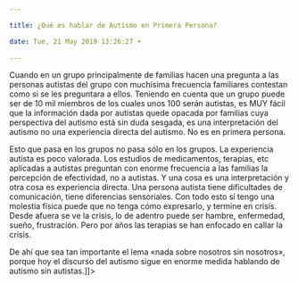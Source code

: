 ```yaml
---

title: ¿Qué es hablar de Autismo en Primera Persona?

date: Tue, 21 May 2019 13:26:27 +
 
---
```

Cuando en un grupo principalmente de familias hacen una pregunta a las personas autistas del grupo con muchísima frecuencia familiares contestan como si se les preguntara a ellos. Teniendo en cuenta que un grupo puede ser de 10 mil miembros de los cuales unos 100 serán autistas, es MUY fácil que la información dada por autistas quede opacada por familias cuya perspectiva del autismo está sin duda sesgada, es una interpretación del autismo no una experiencia directa del autismo. No es en primera persona.

Esto que pasa en los grupos no pasa sólo en los grupos. La experiencia autista es poco valorada. Los estudios de medicamentos, terapias, etc aplicadas a autistas preguntan con enorme frecuencia a las familias la percepción de efectividad, no a autistas. Y una cosa es una interpretación y otra cosa es experiencia directa. Una persona autista tiene dificultades de comunicación, tiene diferencias sensoriales. Con todo esto sí tengo una molestia física puede que no tenga cómo expresarlo, y termine en crisis. Desde afuera se ve la crisis, lo de adentro puede ser hambre, enfermedad, sueño, frustración. Pero por años las terapias se han enfocado en callar la crisis.

De ahí que sea tan importante el lema «nada sobre nosotros sin nosotros», porque hoy el discurso del autismo sigue en enorme medida hablando de autismo sin autistas.]]>
